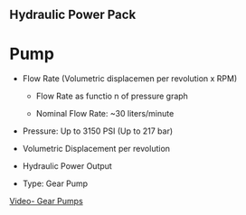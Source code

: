 ## Hydraulic Power Pack

# Pump


- Flow Rate (Volumetric displacemen per revolution x RPM)

	- Flow Rate as functio n of pressure graph

	- Nominal Flow Rate:  ~30 liters/minute

- Pressure: Up to 3150 PSI (Up to 217 bar)

- Volumetric Displacement per revolution

- Hydraulic Power Output

- Type: Gear Pump


[Video- Gear Pumps](https://www.youtube.com/watch?v=vDqec_gpaeA)
